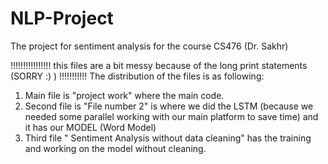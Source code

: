 # NLP-Project
The project for sentiment analysis for the course CS476 (Dr. Sakhr) 


!!!!!!!!!!!!!!!!
this files are a bit messy because of the long print statements (SORRY :) ) 
!!!!!!!!!!!
The distribution of the files is as following: 
1.	Main file is "project work" where the main code.
2.	Second file is "File number 2" is where we did the LSTM (because we needed some parallel working with our main platform to save time) and it has our MODEL (Word Model) 
3.	Third file " Sentiment Analysis without data cleaning" has the training and working on the model without cleaning.  

